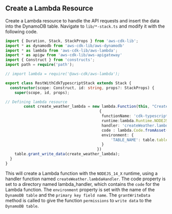 ## Create a Lambda Resource

Create a Lambda resource to handle the API requests and insert the data into the DynamoDB table. Navigate to `lib/*-stack.ts` and modify it with the following code.


```ts
import { Duration, Stack, StackProps } from 'aws-cdk-lib';
import * as dynamodb from 'aws-cdk-lib/aws-dynamodb'
import * as lambda from 'aws-cdk-lib/aws-lambda';
import * as apigw from 'aws-cdk-lib/aws-apigateway'
import { Construct } from 'constructs';
import path = require('path');

// import lambda = require('@aws-cdk/aws-lambda');

export class RestWithCdkTypescriptStack extends Stack {
  constructor(scope: Construct, id: string, props?: StackProps) {
    super(scope, id, props);

// Defining lambda resource
        const create_weather_lambda = new lambda.Function(this, "CreateWeatherLambdaFunction",
                                         {
                                          functionName: 'cdk-typescript-create',
                                          runtime:lambda.Runtime.NODEJS_14_X,
                                          handler: 'createWeather.lambdaHandler',
                                          code : lambda.Code.fromAsset('src'),
                                          environment: { 
                                              'TABLE_NAME': table.tableName
                                          }
                                        })
    table.grant_write_data(create_weather_lambda);
  }
}
```


This will create a Lambda function with the `NODEJS_14_X` runtime, using a handler function named `createWeather.lambdaHandler`. The code property is set to a directory named lambda_handler, which contains the `code` for the Lambda function. The `environment` property is set with the name of the `DynamoDB table` and the `primary key field name`. The `grantWriteData` method is called to give the function `permissions` to `write data` to the `DynamoDB table`.